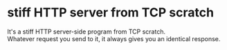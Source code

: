 # stiff HTTP server from TCP scratch
<p>It's a stiff HTTP server-side program from TCP scratch. <br>
Whatever request you send to it, it always gives you an identical response.</p>
